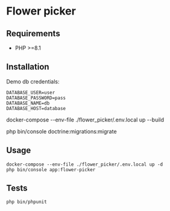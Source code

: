# Flower picker

## Requirements
- PHP >=8.1

## Installation

Demo db credentials:
```
DATABASE_USER=user
DATABASE_PASSWORD=pass
DATABASE_NAME=db
DATABASE_HOST=database
```
docker-compose --env-file ./flower_picker/.env.local up --build

php bin/console doctrine:migrations:migrate

## Usage
```
docker-compose --env-file ./flower_picker/.env.local up -d
php bin/console app:flower-picker 
```

## Tests
```
php bin/phpunit
```